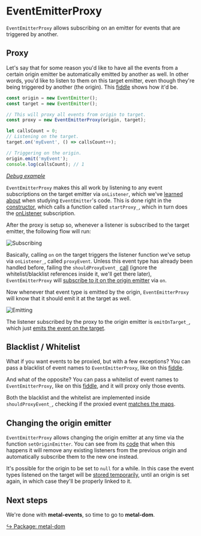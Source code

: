 # EventEmitterProxy

`EventEmitterProxy` allows subscribing on an emitter for events that are
triggered by another.

## Proxy

Let's say that for some reason you'd like to have all the events from a certain
origin emitter be automatically emitted by another as well. In other words,
you'd like to listen to them on this target emitter, even though they're being
triggered by another (the origin). This
[fiddle](https://jsfiddle.net/metaljs/4mcg9rdw/) shows how it'd be.

```js
const origin = new EventEmitter();
const target = new EventEmitter();

// This will proxy all events from origin to target.
const proxy = new EventEmitterProxy(origin, target);

let callsCount = 0;
// Listening on the target.
target.on('myEvent', () => callsCount++);

// Triggering on the origin.
origin.emit('myEvent');
console.log(callsCount); // 1
```

*[Debug example](../../../playground/examples/EventEmitter/proxy.js)*

`EventEmitterProxy` makes this all work by listening to any event subscriptions
on the target emitter via `onListener`, which we've
[learned about](EventEmitter.md#tracking-listeners-onlistener) when studying
`EventEmitter`'s code. This is done right in the [constructor](https://github.com/metal/metal.js/blob/master/packages/metal-events/src/EventEmitterProxy.js#L69),
which calls a function called `startProxy_`, which in turn does the [onListener](https://github.com/metal/metal.js/blob/master/packages/metal-events/src/EventEmitterProxy.js#L164)
subscription.

After the proxy is setup so, whenever a listener is subscribed to the target
emitter, the following flow will run:

![Subscribing](../../../diagrams/EventEmitterProxy-subscribing.png)

Basically, calling `on` on the target triggers the listener function we've setup
via `onListener_`, called `proxyEvent`. Unless this event type has already been
handled before, failing the `shouldProxyEvent_` [call](https://github.com/metal/metal.js/blob/master/packages/metal-events/src/EventEmitterProxy.js#L106)
(ignore the whitelist/blacklist references inside it, we'll get there later),
`EventEmitterProxy` will [subscribe to it on the origin emitter](https://github.com/metal/metal.js/blob/master/packages/metal-events/src/EventEmitterProxy.js#L176)
via `on`.

Now whenever that event type is emitted by the origin, `EventEmitterProxy` will
know that it should emit it at the target as well.

![Emitting](../../../diagrams/EventEmitterProxy-emitting.png)

The listener subscribed by the proxy to the origin emitter is `emitOnTarget_`,
which just [emits the event on the target](https://github.com/metal/metal.js/blob/master/packages/metal-events/src/EventEmitterProxy.js#L98).

## Blacklist / Whitelist

What if you want events to be proxied, but with a few exceptions? You can
pass a blacklist of event names to `EventEmitterProxy`, like on this
[fiddle](https://jsfiddle.net/metaljs/5cqLkgyo).

And what of the opposite? You can pass a whitelist of event names to
`EventEmitterProxy`, like on this
[fiddle](https://jsfiddle.net/metaljs/yh61cqzx/), and it will proxy only those
events.

Both the blacklist and the whitelist are implemented inside `shouldProxyEvent_`,
checking if the proxied event [matches the maps](https://github.com/metal/metal.js/blob/master/packages/metal-events/src/EventEmitterProxy.js#L150).

## Changing the origin emitter

`EventEmitterProxy` allows changing the origin emitter at any time via the
function `setOriginEmitter`. You can see from its [code](https://github.com/metal/metal.js/blob/master/packages/metal-events/src/EventEmitterProxy.js#L132)
that when this happens it will remove any existing listeners from the previous
origin and automatically subscribe them to the new one instead.

It's possible for the origin to be set to `null` for a while. In this case the
event types listened on the target will be [stored temporarily](https://github.com/metal/metal.js/blob/master/packages/metal-events/src/EventEmitterProxy.js#L182),
until an origin is set again, in which case they'll be properly linked to it.

## Next steps

We're done with **metal-events**, so time to go to **metal-dom**.

[↪ Package: metal-dom](../metal-dom.md)
